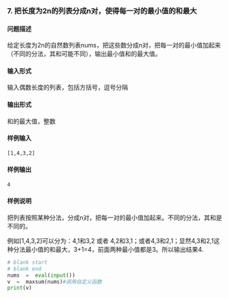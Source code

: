 ### 7. 把长度为2n的列表分成n对，使得每一对的最小值的和最大

#### 问题描述

给定长度为2n的自然数列表nums，把这些数分成n对，把每一对的最小值加起来（不同的分法，其和可能不同），输出最小值和的最大值。

#### 输入形式

输入偶数长度的列表，包括方括号，逗号分隔

#### 输出形式

和的最大值，整数

#### 样例输入

```bash
[1,4,3,2]
```

#### 样例输出

```bash
4
```

#### 样例说明

把列表按照某种分法，分成n对，把每一对的最小值加起来。不同的分法，其和是不同的。

例如[1,4,3,2]可以分为：4,1和3,2  或者 4,2和3,1；或者4,3和2,1；显然4,3和2,1这种分法最小值的和最大，3+1=4，前面两种最小值都是3。所以输出结果4.

```python
# blank start
# blank end
nums  =  eval(input())
v  =  maxsum(nums)#调用自定义函数
print(v)
```
